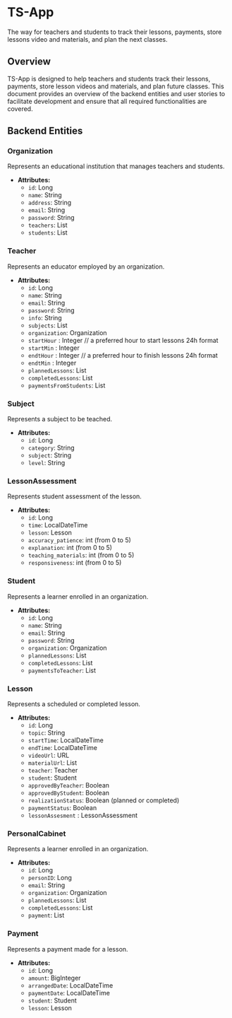 # TS-App

The way for teachers and students to track their lessons, payments, store lessons video and materials, and plan the next classes.

## Overview

TS-App is designed to help teachers and students track their lessons, payments, store lesson videos and materials, and plan future classes. This document provides an overview of the backend entities and user stories to facilitate development and ensure that all required functionalities are covered.

## Backend Entities

### Organization

Represents an educational institution that manages teachers and students.

- **Attributes:**
  - `id`: Long
  - `name`: String
  - `address`: String
  - `email`: String
  - `password`: String
  - `teachers`: List<Teacher>
  - `students`: List<Student>

### Teacher

Represents an educator employed by an organization.

- **Attributes:**
  - `id`: Long
  - `name`: String
  - `email`: String
  - `password`: String
  - `info`: String
  - `subjects`: List<Subject>
  - `organization`: Organization
  - `startHour` : Integer // a preferred hour to start lessons 24h format
  - `startMin` : Integer 
  - `endtHour` : Integer // a preferred hour to finish lessons 24h format
  - `endtMin` : Integer 
  - `plannedLessons`: List<Lesson>
  - `completedLessons`: List<Lesson>
  - `paymentsFromStudents`: List<Payment>


### Subject

Represents a subject to be teached.

- **Attributes:**
  - `id`: Long
  - `category`: String
  - `subject`: String
  - `level`: String

### LessonAssessment

Represents student assessment of the lesson.

- **Attributes:**
  - `id`: Long
  - `time`: LocalDateTime
  - `lesson`: Lesson
  - `accuracy_patience`: int (from 0 to 5)
  - `explanation`: int (from 0 to 5)
  - `teaching_materials`: int (from 0 to 5)
  - `responsiveness`: int (from 0 to 5)

### Student

Represents a learner enrolled in an organization.

- **Attributes:**
  - `id`: Long
  - `name`: String
  - `email`: String
  - `password`: String
  - `organization`: Organization
  - `plannedLessons`: List<Lesson>
  - `completedLessons`: List<Lesson>
  - `paymentsToTeacher`: List<Payment>

### Lesson

Represents a scheduled or completed lesson.

- **Attributes:**
  - `id`: Long
  - `topic`: String
  - `startTime`: LocalDateTime
  - `endTime`: LocalDateTime
  - `videoUrl`: URL
  - `materialUrl`: List<URL>
  - `teacher`: Teacher
  - `student`: Student
  - `approvedByTeacher`: Boolean
  - `approvedByStudent`: Boolean
  - `realizationStatus`: Boolean (planned or completed)
  - `paymentStatus`: Boolean
  - `lessonAssesment` : LessonAssessment

### PersonalCabinet

Represents a learner enrolled in an organization.

- **Attributes:**
  - `id`: Long
  - `personID`: Long
  - `email`: String
  - `organization`: Organization
  - `plannedLessons`: List<Lesson>
  - `completedLessons`: List<Lesson>
  - `payment`: List<Payment>

### Payment

Represents a payment made for a lesson.

- **Attributes:**
  - `id`: Long
  - `amount`: BigInteger
  - `arrangedDate`: LocalDateTime
  - `paymentDate`: LocalDateTime
  - `student`: Student
  - `lesson`: Lesson
